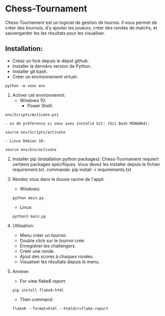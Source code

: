 # Chess-Tournament

Chess-Tournament est un logiciel de gestion de tournoi.
Il vous permet de créer des tournois, d'y ajouter les
joueurs, créer des rondes de matchs, et sauvergarder les
les résultats pour les visualiser.

## Installation:
  - Créez un fork depuis le dépot github.
  - Installer la dernière version de Python.
  - Installer git bash.
  - Créer un environnement virtuel:
 ```
 python -m venv env
 ```

 1. Activer cet environnemnt:
    - Windows 10:
        - Power Shell:
 ``` 
 env/Scripts/Activate.ps1
 ```
    - ou de préférence si vous avez installé Git: (Git Bash MINGW64):
 ```
 source env/Scripts/activate
 ```
    - Linux Debian 10:
 ```
 source env/bin/activate
 ```

 2. Installer pip (installation python packages):
    Chess-Tournament requiert certains packages spécifiques.
    Vous devez les installer depuis le fichier requirement.txt.
        commande: pip install -r requirements.txt

 3. Rendez vous dans le dossie racine de l'appli.
    - Windows:
    ```
    python main.py
    ```
    - Linux:
    ```
    python3 main.py
    ```

 4. Utilisation:
    - Menu créer un tournoi.
    - Double click sur le tournoi créé.
    - Enregistrer les challengers.
    - Créér une ronde.
    - Ajout des scores à chaques rondes.
    - Visualiser les résultats depuis le menu.

5. Annexe:
    - For view flake8 report:
    ```
    pip install flake8-html
    ```
    - Then command:
    ```
    flake8 --format=html --htmldir=flake-report
    ```



                                                                                                                     

